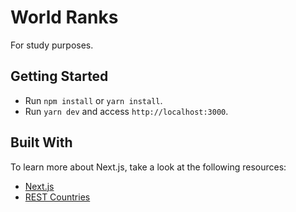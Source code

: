 # World Ranks

For study purposes.

## Getting Started

- Run `npm install` or `yarn install`.
- Run `yarn dev` and access `http://localhost:3000`.

## Built With

To learn more about Next.js, take a look at the following resources:

- [Next.js](https://nextjs.org)
- [REST Countries](https://restcountries.eu/)
